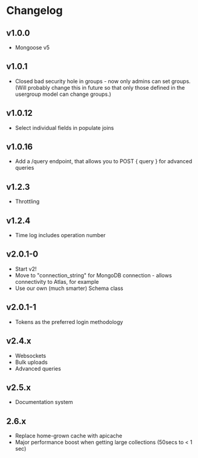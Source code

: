 # Changelog

## v1.0.0

- Mongoose v5

## v1.0.1

- Closed bad security hole in groups - now only admins can set groups. (Will probably change this in future so that only those defined in the usergroup model can change groups.)

## v1.0.12

- Select individual fields in populate joins

## v1.0.16

- Add a /query endpoint, that allows you to POST { query } for advanced queries

## v1.2.3

- Throttling

## v1.2.4

- Time log includes operation number

## v2.0.1-0

- Start v2!
- Move to "connection_string" for MongoDB connection - allows connectivity to Atlas, for example
- Use our own (much smarter) Schema class

## v2.0.1-1

- Tokens as the preferred login methodology

## v2.4.x

- Websockets
- Bulk uploads
- Advanced queries

## v2.5.x

- Documentation system

## 2.6.x

- Replace home-grown cache with apicache
- Major performance boost when getting large collections (50secs to < 1 sec)